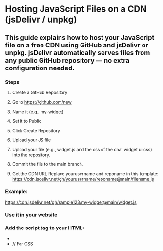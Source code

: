 # Hosting JavaScript Files on a CDN (jsDelivr / unpkg)

## This guide explains how to host your JavaScript file on a free CDN using GitHub and jsDelivr or unpkg. jsDelivr automatically serves files from any public GitHub repository — no extra configuration needed.

### Steps:

1. Create a GitHub Repository

2. Go to https://github.com/new

3. Name it (e.g., my-widget)

4. Set it to Public

5. Click Create Repository

6. Upload your JS file

7. Upload your file (e.g., widget.js and the css of the chat widget ui.css) into the repository.
8. Commit the file to the main branch.

9. Get the CDN URL
Replace yourusername and reponame in this template:
https://cdn.jsdelivr.net/gh/yourusername/reponame@main/filename.js

### Example:
https://cdn.jsdelivr.net/gh/sample123/my-widget@main/widget.js

### Use it in your website
### Add the script tag to your HTML:
- <script src="https://cdn.jsdelivr.net/gh/(github username)/(repository name)@main/widget.js"></script>
- <link rel="stylesheet" href="https://cdn.jsdelivr.net/gh/(github username)/Sample-CDN@master/chat_widget.css"> // For CSS
